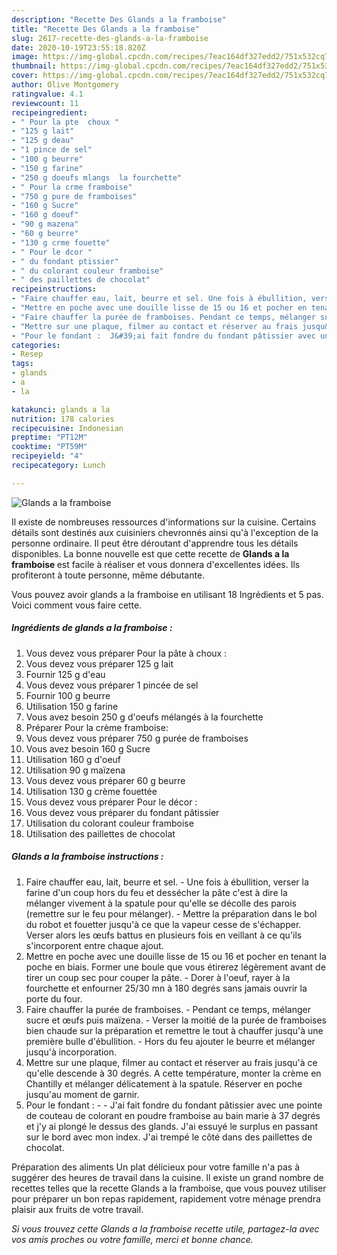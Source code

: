 ```yaml
---
description: "Recette Des Glands a la framboise"
title: "Recette Des Glands a la framboise"
slug: 2617-recette-des-glands-a-la-framboise
date: 2020-10-19T23:55:18.820Z
image: https://img-global.cpcdn.com/recipes/7eac164df327edd2/751x532cq70/glands-a-la-framboise-photo-principale-de-la-recette.jpg
thumbnail: https://img-global.cpcdn.com/recipes/7eac164df327edd2/751x532cq70/glands-a-la-framboise-photo-principale-de-la-recette.jpg
cover: https://img-global.cpcdn.com/recipes/7eac164df327edd2/751x532cq70/glands-a-la-framboise-photo-principale-de-la-recette.jpg
author: Olive Montgomery
ratingvalue: 4.1
reviewcount: 11
recipeingredient:
- " Pour la pte  choux "
- "125 g lait"
- "125 g deau"
- "1 pince de sel"
- "100 g beurre"
- "150 g farine"
- "250 g doeufs mlangs  la fourchette"
- " Pour la crme framboise"
- "750 g pure de framboises"
- "160 g Sucre"
- "160 g doeuf"
- "90 g mazena"
- "60 g beurre"
- "130 g crme fouette"
- " Pour le dcor "
- " du fondant ptissier"
- " du colorant couleur framboise"
- " des paillettes de chocolat"
recipeinstructions:
- "Faire chauffer eau, lait, beurre et sel. Une fois à ébullition, verser la farine d&#39;un coup hors du feu et dessécher la pâte c&#39;est à dire la mélanger vivement à la spatule pour qu&#39;elle se décolle des parois (remettre sur le feu pour mélanger). Mettre la préparation dans le bol du robot et fouetter jusqu&#39;à ce que la vapeur cesse de s&#39;échapper. Verser alors les œufs battus en plusieurs fois en veillant à ce qu&#39;ils s&#39;incorporent entre chaque ajout."
- "Mettre en poche avec une douille lisse de 15 ou 16 et pocher en tenant la poche en biais. Former une boule que vous étirerez légèrement avant de tirer un coup sec pour couper la pâte. Dorer à l&#39;oeuf, rayer à la fourchette et enfourner 25/30 mn à 180 degrés sans jamais ouvrir la porte du four."
- "Faire chauffer la purée de framboises. Pendant ce temps, mélanger sucre et œufs puis maïzena. Verser la moitié de la purée de framboises bien chaude sur la préparation et remettre le tout à chauffer jusqu&#39;à une première bulle d&#39;ébullition. Hors du feu ajouter le beurre et mélanger jusqu&#39;à incorporation."
- "Mettre sur une plaque, filmer au contact et réserver au frais jusqu&#39;à ce qu&#39;elle descende à 30 degrés. A cette température, monter la crème en Chantilly et mélanger délicatement à la spatule. Réserver en poche jusqu&#39;au moment de garnir."
- "Pour le fondant :  J&#39;ai fait fondre du fondant pâtissier avec une pointe de couteau de colorant en poudre framboise au bain marie à 37 degrés et j&#39;y ai plongé le dessus des glands. J&#39;ai essuyé le surplus en passant sur le bord avec mon index. J&#39;ai trempé le côté dans des paillettes de chocolat."
categories:
- Resep
tags:
- glands
- a
- la

katakunci: glands a la 
nutrition: 178 calories
recipecuisine: Indonesian
preptime: "PT12M"
cooktime: "PT59M"
recipeyield: "4"
recipecategory: Lunch

---
```



![Glands a la framboise](https://img-global.cpcdn.com/recipes/7eac164df327edd2/751x532cq70/glands-a-la-framboise-photo-principale-de-la-recette.jpg)

Il existe de nombreuses ressources d'informations sur la cuisine. Certains détails sont destinés aux cuisiniers chevronnés ainsi qu'à l'exception de la personne ordinaire. Il peut être déroutant d'apprendre tous les détails disponibles. La bonne nouvelle est que cette recette de <strong> Glands a la framboise </strong> est facile à réaliser et vous donnera d'excellentes idées. Ils profiteront à toute personne, même débutante.

<!--inarticleads1-->

Vous pouvez avoir glands a la framboise en utilisant 18 Ingrédients et 5 pas. Voici comment vous faire cette.

##### Ingrédients de glands a la framboise :

1. Vous devez vous préparer  Pour la pâte à choux :
1. Vous devez vous préparer 125 g lait
1. Fournir 125 g d&#39;eau
1. Vous devez vous préparer 1 pincée de sel
1. Fournir 100 g beurre
1. Utilisation 150 g farine
1. Vous avez besoin 250 g d&#39;oeufs mélangés à la fourchette
1. Préparer  Pour la crème framboise:
1. Vous devez vous préparer 750 g purée de framboises
1. Vous avez besoin 160 g Sucre
1. Utilisation 160 g d&#39;oeuf
1. Utilisation 90 g maïzena
1. Vous devez vous préparer 60 g beurre
1. Utilisation 130 g crème fouettée
1. Vous devez vous préparer  Pour le décor :
1. Vous devez vous préparer  du fondant pâtissier
1. Utilisation  du colorant couleur framboise
1. Utilisation  des paillettes de chocolat




<!--inarticleads2-->

##### Glands a la framboise instructions :

1. Faire chauffer eau, lait, beurre et sel. - Une fois à ébullition, verser la farine d&#39;un coup hors du feu et dessécher la pâte c&#39;est à dire la mélanger vivement à la spatule pour qu&#39;elle se décolle des parois (remettre sur le feu pour mélanger). - Mettre la préparation dans le bol du robot et fouetter jusqu&#39;à ce que la vapeur cesse de s&#39;échapper. Verser alors les œufs battus en plusieurs fois en veillant à ce qu&#39;ils s&#39;incorporent entre chaque ajout.
1. Mettre en poche avec une douille lisse de 15 ou 16 et pocher en tenant la poche en biais. Former une boule que vous étirerez légèrement avant de tirer un coup sec pour couper la pâte. - Dorer à l&#39;oeuf, rayer à la fourchette et enfourner 25/30 mn à 180 degrés sans jamais ouvrir la porte du four.
1. Faire chauffer la purée de framboises. - Pendant ce temps, mélanger sucre et œufs puis maïzena. - Verser la moitié de la purée de framboises bien chaude sur la préparation et remettre le tout à chauffer jusqu&#39;à une première bulle d&#39;ébullition. - Hors du feu ajouter le beurre et mélanger jusqu&#39;à incorporation.
1. Mettre sur une plaque, filmer au contact et réserver au frais jusqu&#39;à ce qu&#39;elle descende à 30 degrés. A cette température, monter la crème en Chantilly et mélanger délicatement à la spatule. Réserver en poche jusqu&#39;au moment de garnir.
1. Pour le fondant : -  - J&#39;ai fait fondre du fondant pâtissier avec une pointe de couteau de colorant en poudre framboise au bain marie à 37 degrés et j&#39;y ai plongé le dessus des glands. J&#39;ai essuyé le surplus en passant sur le bord avec mon index. J&#39;ai trempé le côté dans des paillettes de chocolat.




<!--inarticleads1-->

<p>
Préparation des aliments Un plat délicieux pour votre famille n'a pas à suggérer des heures de travail dans la cuisine. Il existe un grand nombre de recettes telles que la recette Glands a la framboise, que vous pouvez utiliser pour préparer un bon repas rapidement, rapidement votre ménage prendra plaisir aux fruits de votre travail.
</p>

<p>
<i>Si vous trouvez cette Glands a la framboise recette utile, partagez-la avec vos amis proches ou votre famille, merci et bonne chance.</i>
</p>
